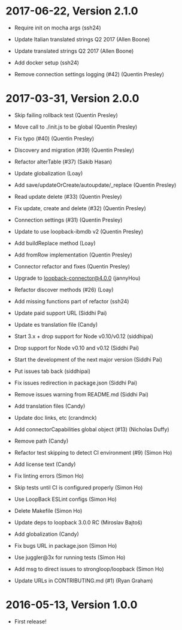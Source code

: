 2017-06-22, Version 2.1.0
=========================

 * Require init on mocha args (ssh24)

 * Update Italian translated strings Q2 2017 (Allen Boone)

 * Update translated strings Q2 2017 (Allen Boone)

 * Add docker setup (ssh24)

 * Remove connection settings logging (#42) (Quentin Presley)


2017-03-31, Version 2.0.0
=========================

 * Skip failing rollback test (Quentin Presley)

 * Move call to ./init.js to be global (Quentin Presley)

 * Fix typo (#40) (Quentin Presley)

 * Discovery and migration (#39) (Quentin Presley)

 * Refactor alterTable (#37) (Sakib Hasan)

 * Update globalization (Loay)

 * Add save/updateOrCreate/autoupdate/_replace (Quentin Presley)

 * Read update delete (#33) (Quentin Presley)

 * Fix update, create and delete (#32) (Quentin Presley)

 * Connection settings (#31) (Quentin Presley)

 * Update to use loopback-ibmdb v2 (Quentin Presley)

 * Add buildReplace method (Loay)

 * Add fromRow implementation (Quentin Presley)

 * Connector refactor and fixes (Quentin Presley)

 * Upgrade to loopback-connector@4.0.0 (jannyHou)

 * Refactor discover methods (#26) (Loay)

 * Add missing functions part of refactor (ssh24)

 * Update paid support URL (Siddhi Pai)

 * Update es translation file (Candy)

 * Start 3.x + drop support for Node v0.10/v0.12 (siddhipai)

 * Drop support for Node v0.10 and v0.12 (Siddhi Pai)

 * Start the development of the next major version (Siddhi Pai)

 * Put issues tab back (siddhipai)

 * Fix issues redirection in package.json (Siddhi Pai)

 * Remove issues warning from README.md (Siddhi Pai)

 * Add translation files (Candy)

 * Update doc links, etc (crandmck)

 * Add connectorCapabilities global object (#13) (Nicholas Duffy)

 * Remove path (Candy)

 * Refactor test skipping to detect CI environment (#9) (Simon Ho)

 * Add license text (Candy)

 * Fix linting errors (Simon Ho)

 * Skip tests until CI is configured properly (Simon Ho)

 * Use LoopBack ESLint configs (Simon Ho)

 * Delete Makefile (Simon Ho)

 * Update deps to loopback 3.0.0 RC (Miroslav Bajtoš)

 * Add globalization (Candy)

 * Fix bugs URL in package.json (Simon Ho)

 * Use juggler@3x for running tests (Simon Ho)

 * Add msg to direct issues to strongloop/loopback (Simon Ho)

 * Update URLs in CONTRIBUTING.md (#1) (Ryan Graham)


2016-05-13, Version 1.0.0
=========================

 * First release!
